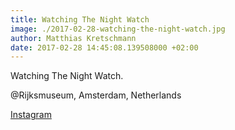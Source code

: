 ```yaml
---
title: Watching The Night Watch
image: ./2017-02-28-watching-the-night-watch.jpg
author: Matthias Kretschmann
date: 2017-02-28 14:45:08.139508000 +02:00
---
```


Watching The Night Watch.

@Rijksmuseum, Amsterdam, Netherlands

[Instagram](https://www.instagram.com/p/BRLM2cklnzK/)
